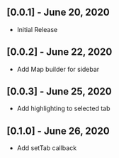 ## [0.0.1] - June 20, 2020

- Initial Release

## [0.0.2] - June 22, 2020

- Add Map builder for sidebar

## [0.0.3] - June 25, 2020

- Add highlighting to selected tab

## [0.1.0] - June 26, 2020

- Add setTab callback
